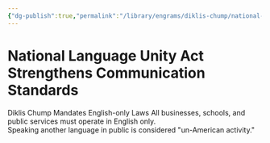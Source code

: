 ```yaml
---
{"dg-publish":true,"permalink":"/library/engrams/diklis-chump/national-language-unity-act-strengthens-communication-standards/","tags":["DC/Racism"]}
---
```


# National Language Unity Act Strengthens Communication Standards
Diklis Chump Mandates English-only Laws
	All businesses, schools, and public services must operate in English only.  
	Speaking another language in public is considered "un-American activity."
